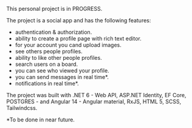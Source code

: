 This personal project is in PROGRESS.

The project is a social app and has the following features:
- authentication & authorization.
- ability to create a profile page with rich text editor. 
- for your account you cand upload images.
- see others people profiles.
- ability to like other people profiles.
- search users on a board.
- you can see who viewed your profile.
- you can send messages in real time*.
- notifications in real time*.

The project was built with .NET 6 - Web API, ASP.NET Identity, EF Core, POSTGRES - and Angular 14 - Angular material, RxJS, HTML 5, SCSS, Tailwindcss.

*To be done in near future.